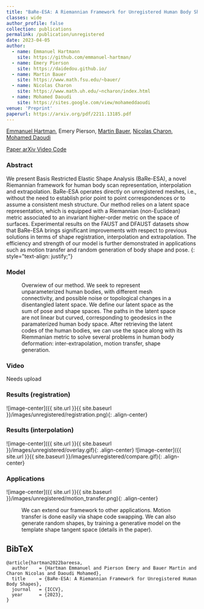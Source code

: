 ```yaml
---
title: "BaRe-ESA: A Riemannian Framework for Unregistered Human Body Shapes"
classes: wide
author_profile: false
collection: publications
permalink: /publication/unregistered
date: 2023-04-05
author:
  - name: Emmanuel Hartmann
    site: https://github.com/emmanuel-hartman/
  - name: Emery Pierson
    site: https://daidedou.github.io/
  - name: Martin Bauer
    site: https://www.math.fsu.edu/~bauer/
  - name: Nicolas Charon
    site: https://www.math.uh.edu/~ncharon/index.html
  - name: Mohamed Daoudi
    site: https://sites.google.com/view/mohameddaoudi
venue: 'Preprint'
paperurl: https://arxiv.org/pdf/2211.13185.pdf
---
```

[Emmanuel Hartman](https://github.com/emmanuel-hartman/), Emery Pierson, [Martin Bauer](https://www.math.fsu.edu/~bauer/), [Nicolas Charon](https://www.math.uh.edu/~ncharon/index.html), [Mohamed Daoudi](https://sites.google.com/view/mohameddaoudi)

<div class="column has-text-centered">
  <div class="publication-links">
    <!-- PDF Link. -->
    <span class="link-block">
      <a href="https://arxiv.org/pdf/2011.12948"
          class="external-link button is-normal is-rounded is-dark">
        <span class="icon">
            <i class="fas fa-file-pdf"></i>
        </span>
        <span>Paper</span>
      </a>
    </span>
    <span class="link-block">
      <a href="https://arxiv.org/abs/2011.12948"
          class="external-link button is-normal is-rounded is-dark">
        <span class="icon">
            <i class="ai ai-arxiv"></i>
        </span>
        <span>arXiv</span>
      </a>
    </span>
    <!-- Video Link. -->
    <span class="link-block">
      <a href="https://www.youtube.com/watch?v=MrKrnHhk8IA"
          class="external-link button is-normal is-rounded is-dark">
        <span class="icon">
            <i class="fab fa-youtube"></i>
        </span>
        <span>Video</span>
      </a>
    </span>
    <!-- Code Link. -->
    <span class="link-block">
      <a href="https://github.com/google/nerfies"
          class="external-link button is-normal is-rounded is-dark">
        <span class="icon">
            <i class="fab fa-github"></i>
        </span>
        <span>Code</span>
        </a>
    </span>
  </div>
</div>

### Abstract

We present Basis Restricted Elastic Shape Analysis (BaRe-ESA), a novel Riemannian framework for human body scan representation, interpolation and extrapolation. BaRe-ESA operates directly on unregistered meshes, i.e., without the need to establish prior point to point correspondences or to assume a consistent mesh structure. Our method relies on a latent space representation, which is equipped with a Riemannian (non-Euclidean) metric associated to an invariant higher-order metric on the space of surfaces. Experimental results on the FAUST and DFAUST datasets show that BaRe-ESA brings significant improvements with respect to previous solutions in terms of shape registration, interpolation and extrapolation. The efficiency and strength of our model is further demonstrated in applications such as motion transfer and random generation of body shape and pose. 
{: style="text-align: justify;"}


### Model

<figure class="align-center">
  <img src="{{ site.url }}{{ site.baseurl }}/images/unregistered/overview.png" alt="">
  <figcaption>Overwiew of our method. We seek to represent unparameterized human bodies, with different mesh connectivity, and possible noise or topological changes in a disentangled latent space. We define our latent space as the sum of pose and shape spaces. The paths in the latent space are not linear but curved, corresponding to geodesics in the paramaterized human body space. After retrieving the latent codes of the human bodies, we can use the space along with its Riemmanian metric to solve several problems in human body deformation: inter-extrapolation, motion transfer, shape generation.</figcaption>
</figure> 

### Video

Needs upload

### Results (registration)

![image-center]({{ site.url }}{{ site.baseurl }}/images/unregistered/registration.png){: .align-center}

### Results (interpolation)

![image-center]({{ site.url }}{{ site.baseurl }}/images/unregistered/overlay.gif){: .align-center}
![image-center]({{ site.url }}{{ site.baseurl }}/images/unregistered/compare.gif){: .align-center}

### Applications

![image-center]({{ site.url }}{{ site.baseurl }}/images/unregistered/motion_transfer.png){: .align-center}
<figure class="align-center">
  <img src="{{ site.url }}{{ site.baseurl }}/images/unregistered/RandomShapes.png" alt="">
  <figcaption>We can extend our framework to other applications. Motion transfer is done easily via shape code swapping. We can also generate random shapes, by training a generative model on the template shape tangent space (details in the paper).</figcaption>
</figure> 



<section class="section" id="BibTeX">
  <div class="container is-max-desktop content">
    <h2 class="title">BibTeX</h2>
    <pre><code>@article{hartman2022bareesa,
  author    = {Hartman Emmanuel and Pierson Emery and Bauer Martin and Charon Nicolas and Daoudi Mohamed},
  title     = {BaRe-ESA: A Riemannian Framework for Unregistered Human Body Shapes},
  journal   = {ICCV},
  year      = {2023},
}</code></pre>
  </div>
</section>

